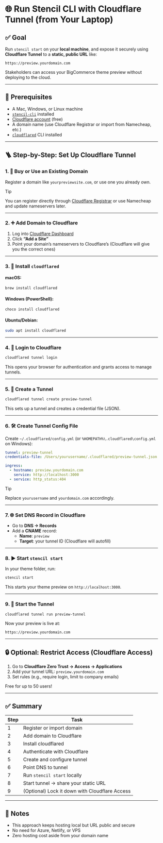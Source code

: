 # 🌐 Run Stencil CLI with Cloudflare Tunnel (from Your Laptop)

## ✅ Goal
Run `stencil start` on your **local machine**, and expose it securely using **Cloudflare Tunnel** to a **static, public URL** like:

```
https://preview.yourdomain.com
```

Stakeholders can access your BigCommerce theme preview without deploying to the cloud.

---

## 🧰 Prerequisites

- A Mac, Windows, or Linux machine
- [`stencil-cli`](https://developer.bigcommerce.com/stencil-docs/installing-stencil-cli/installing-stencil) installed
- [Cloudflare account](https://dash.cloudflare.com/) (free)
- A domain name (use Cloudflare Registrar or import from Namecheap, etc.)
- [`cloudflared`](https://developers.cloudflare.com/cloudflare-one/connections/connect-apps/install-and-setup/) CLI installed

---

## 🪜 Step-by-Step: Set Up Cloudflare Tunnel

### 1. 🛒 Buy or Use an Existing Domain

Register a domain like `yourpreviewsite.com`, or use one you already own.

> [!tip]
> You can register directly through [Cloudflare Registrar](https://www.cloudflare.com/products/registrar/) or use Namecheap and update nameservers later.

---

### 2. ➕ Add Domain to Cloudflare

1. Log into [Cloudflare Dashboard](https://dash.cloudflare.com/)
2. Click **“Add a Site”**
3. Point your domain’s nameservers to Cloudflare’s (Cloudflare will give you the correct ones)

---

### 3. 🧰 Install `cloudflared`

#### macOS:

```bash
brew install cloudflared
```

#### Windows (PowerShell):

```powershell
choco install cloudflared
```

#### Ubuntu/Debian:

```bash
sudo apt install cloudflared
```

---

### 4. 🔐 Login to Cloudflare

```bash
cloudflared tunnel login
```

This opens your browser for authentication and grants access to manage tunnels.

---

### 5. 🧱 Create a Tunnel

```bash
cloudflared tunnel create preview-tunnel
```

This sets up a tunnel and creates a credential file (JSON).

---

### 6. 🛠 Create Tunnel Config File

Create `~/.cloudflared/config.yml` (or `%HOMEPATH%\.cloudflared\config.yml` on Windows):

```yaml
tunnel: preview-tunnel
credentials-file: /Users/yourusername/.cloudflared/preview-tunnel.json

ingress:
  - hostname: preview.yourdomain.com
    service: http://localhost:3000
  - service: http_status:404
```

> [!tip]
> Replace `yourusername` and `yourdomain.com` accordingly.

---

### 7. 🌐 Set DNS Record in Cloudflare

- Go to **DNS → Records**
- Add a **CNAME** record:
  - **Name**: `preview`
  - **Target**: your tunnel ID (Cloudflare will autofill)

---

### 8. ▶️ Start `stencil start`

In your theme folder, run:

```bash
stencil start
```

This starts your theme preview on `http://localhost:3000`.

---

### 9. 🚀 Start the Tunnel

```bash
cloudflared tunnel run preview-tunnel
```

Now your preview is live at:

```
https://preview.yourdomain.com
```

---

## 🔒 Optional: Restrict Access (Cloudflare Access)

1. Go to **Cloudflare Zero Trust → Access → Applications**
2. Add your tunnel URL: `preview.yourdomain.com`
3. Set rules (e.g., require login, limit to company emails)

Free for up to 50 users!

---

## ✅ Summary

| Step | Task |
|------|------|
| 1 | Register or import domain |
| 2 | Add domain to Cloudflare |
| 3 | Install cloudflared |
| 4 | Authenticate with Cloudflare |
| 5 | Create and configure tunnel |
| 6 | Point DNS to tunnel |
| 7 | Run `stencil start` locally |
| 8 | Start tunnel → share your static URL |
| 9 | (Optional) Lock it down with Cloudflare Access |

---

## 📌 Notes

- This approach keeps hosting local but URL public and secure
- No need for Azure, Netlify, or VPS
- Zero hosting cost aside from your domain name

